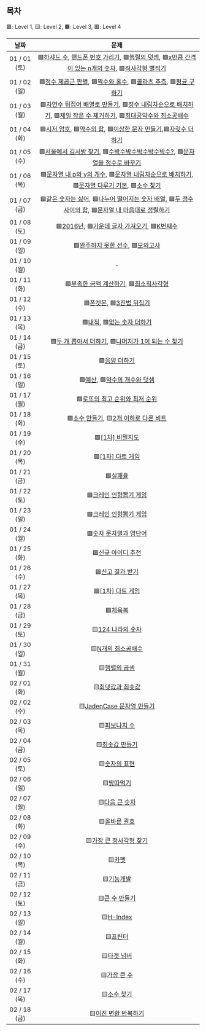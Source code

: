 ## 목차

🟩: Level 1, 🟨: Level 2, 🟧: Level 3, 🟥: Level 4

|     날짜     |                                                                                                      문제                                                                                                       |
| :----------: | :-------------------------------------------------------------------------------------------------------------------------------------------------------------------------------------------------------------: |
| 01 / 01 (토) | 🟩[하샤드 수](./level-1/12947.md), [핸드폰 번호 가리기](./level-1/12948.md), 🟩[행렬의 덧셈](./level-1/12950.md), 🟩[x만큼 간격이 있는 n개의 숫자](./level-1/12954.md), 🟩[직사각형 별찍기](./level-1/12969.md) |
| 01 / 02 (일) |                             🟩[정수 제곱근 판별](./level-1/12934.md), 🟩[짝수와 홀수](./level-1/12937.md), 🟩[콜라츠 추측](./level-1/12943.md), 🟩[평균 구하기](./level-1/12944.md)                             |
| 01 / 03 (월) |     🟩[자연수 뒤집어 배열로 만들기](./level-1/12932.md), 🟩[정수 내림차순으로 배치하기](./level-1/12933.md), 🟩[제일 작은 수 제거하기](./level-1/12935.md), 🟩[최대공약수와 최소공배수](./level-1/12940.md)     |
| 01 / 04 (화) |                             🟩[시저 암호](./level-1/12926.md), 🟩[약수의 합](./level-1/12928.md), 🟩[이상한 문자 만들기](./level-1/12930.md),🟩[자릿수 더하기](./level-1/12931.md)                              |
| 01 / 05 (수) |                                  🟩[서울에서 김서방 찾기](./level-1/12919.md), 🟩[수박수박수박수박수박수?](./level-1/12922.md), 🟩[문자열을 정수로 바꾸기](./level-1/12925.md)                                  |
| 01 / 06 (목) |               🟩[문자열 내 p와 y의 개수](./level-1/12916.md), 🟩[문자열 내림차순으로 배치하기](./level-1/12917.md), 🟩[문자열 다루기 기본](./level-1/12918.md), 🟩[소수 찾기](./level-1/12921.md)               |
| 01 / 07 (금) |           🟩[같은 숫자는 싫어](./level-1/12906.md), 🟩[나누어 떨어지는 숫자 배열](./level-1/12910.md), 🟩[두 정수 사이의 합](./level-1/12912.md), 🟩[문자열 내 마음대로 정렬하기](./level-1/12915.md)           |
| 01 / 08 (토) |                                                  🟩[2016년](./level-1/12901.md), 🟩[가운데 글자 가져오기](./level-1/12903.md), 🟩[K번째수](./level-1/42748.md)                                                  |
| 01 / 09 (일) |                                                                  🟩[완주하지 못한 선수](./level-1/42576.md), 🟩[모의고사](./level-1/42840.md)                                                                   |
| 01 / 10 (월) |                                                                                                        -                                                                                                        |
| 01 / 11 (화) |                                                               🟩[부족한 금액 계산하기](./level-1/82612.md), 🟩[최소직사각형](./level-1/86491.md)                                                                |
| 01 / 12 (수) |                                                                       🟩[폰켓몬](./level-1/1845.md), 🟩[3진법 뒤집기](./level-1/68935.md)                                                                       |
| 01 / 13 (목) |                                                                     🟩[내적](./level-1/70128.md), 🟩[없는 숫자 더하기](./level-1/86051.md)                                                                      |
| 01 / 14 (금) |                                                         🟩[두 개 뽑아서 더하기](./level-1/68644.md), 🟩[나머지가 1이 되는 수 찾기](./level-1/87389.md)                                                          |
| 01 / 15 (토) |                                                                                       🟩[음양 더하기](./level-1/76501.md)                                                                                       |
| 01 / 16 (일) |                                                                    🟩[예산](./level-1/12982.md), 🟩[약수의 개수와 덧셈](./level-1/77884.md)                                                                     |
| 01 / 17 (월) |                                                                              🟩[로또의 최고 순위와 최저 순위](./level-1/77484.md)                                                                               |
| 01 / 18 (화) |                                                                🟩[소수 만들기](./level-1/12977.md), 🟨[2개 이하로 다른 비트](./level-2/77885.md)                                                                |
| 01 / 19 (수) |                                                                                     🟩[[1차] 비밀지도](./level-1/17681.md)                                                                                      |
| 01 / 20 (목) |                                                                                     🟩[[1차] 다트 게임](./level-1/17682.md)                                                                                     |
| 01 / 21 (금) |                                                                                         🟩[실패율](./level-1/42889.md)                                                                                          |
| 01 / 22 (토) |                                                                                  🟩[크레인 인형뽑기 게임](./level-1/64061.md)                                                                                   |
| 01 / 23 (일) |                                                                                  🟩[크레인 인형뽑기 게임](./level-1/67256.md)                                                                                   |
| 01 / 24 (월) |                                                                                  🟩[숫자 문자열과 영단어](./level-1/81301.md)                                                                                   |
| 01 / 25 (화) |                                                                                    🟩[신규 아이디 추천](./level-1/72410.md)                                                                                     |
| 01 / 26 (수) |                                                                                     🟩[신고 결과 받기](./level-1/92334.md)                                                                                      |
| 01 / 27 (목) |                                                                                     🟩[[1차] 다트 게임](./level-1/17682.md)                                                                                     |
| 01 / 28 (금) |                                                                                         🟩[체육복](./level-1/42862.md)                                                                                          |
| 01 / 29 (토) |                                                                                     🟨[124 나라의 숫자](./level-2/12899.md)                                                                                     |
| 01 / 30 (일) |                                                                                    🟨[N개의 최소공배수](./level-2/12953.md)                                                                                     |
| 01 / 31 (월) |                                                                                       🟨[행렬의 곱셈](./level-2/12949.md)                                                                                       |
| 02 / 01 (화) |                                                                                     🟨[최댓값과 최솟값](./level-2/12939.md)                                                                                     |
| 02 / 02 (수) |                                                                                 🟨[JadenCase 문자열 만들기](./level-2/12951.md)                                                                                 |
| 02 / 03 (목) |                                                                                       🟨[피보나치 수](./level-2/12945.md)                                                                                       |
| 02 / 04 (금) |                                                                                      🟨[최솟값 만들기](./level-2/12941.md)                                                                                      |
| 02 / 05 (토) |                                                                                       🟨[숫자의 표현](./level-2/12924.md)                                                                                       |
| 02 / 06 (일) |                                                                                        🟨[땅따먹기](./level-2/12913.md)                                                                                         |
| 02 / 07 (월) |                                                                                      🟨[다음 큰 숫자](./level-2/12911.md)                                                                                       |
| 02 / 08 (화) |                                                                                       🟨[올바른 괄호](./level-2/12909.md)                                                                                       |
| 02 / 09 (수) |                                                                                  🟨[가장 큰 정사각형 찾기](./level-2/12905.md)                                                                                  |
| 02 / 10 (목) |                                                                                          🟨[카펫](./level-2/42842.md)                                                                                           |
| 02 / 11 (금) |                                                                                        🟨[기능개발](./level-2/42586.md)                                                                                         |
| 02 / 12 (토) |                                                                                      🟨[큰 수 만들기](./level-2/42883.md)                                                                                       |
| 02 / 13 (일) |                                                                                         🟨[H-Index](./level-2/42747.md)                                                                                         |
| 02 / 14 (월) |                                                                                         🟨[프린터](./level-2/42587.md)                                                                                          |
| 02 / 15 (화) |                                                                                        🟨[타겟 넘버](./level-2/43165.md)                                                                                        |
| 02 / 16 (수) |                                                                                       🟨[가장 큰 수](./level-2/42746.md)                                                                                        |
| 02 / 17 (목) |                                                                                        🟨[소수 찾기](./level-2/42839.md)                                                                                        |
| 02 / 18 (금) |                                                                                   🟨[이진 변환 반복하기](./level-2/70129.md)                                                                                    |
